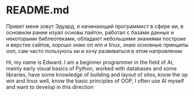 # README.md 
Привет меня зовут Эдуард, я начинающий программист в сфере ии,  в основном рание изуал основы пайтон,  работал с базами данных и некоторыми  библеотеками,   обладают небольшими  знаниями построке и верстке сайтов, хорошо знаю  оп win и linux,   знаю основные принципы ооп, сам часто пользуюсь ии и хочу развиваться в этом напровлении 

Hi, my name is Edward. I am a beginner programmer in the field of AI, mainly early visual basics of Python, worked with databases and some libraries, have some knowledge of building and layout of sites, know the op win and linux well, know the basic principles of OOP, I often use AI myself and want to develop in this direction

